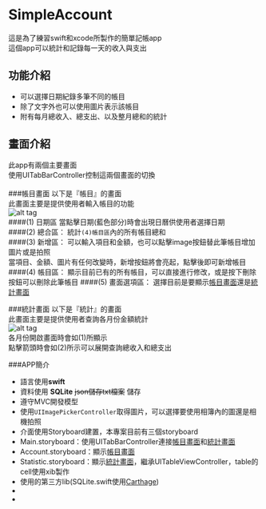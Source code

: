 # SimpleAccount
這是為了練習swift和xcode所製作的簡單記帳app<br>
這個app可以統計和記錄每一天的收入與支出<br>

## 功能介紹
- 可以選擇日期紀錄多筆不同的帳目
- 除了文字外也可以使用圖片表示該帳目
- 附有每月總收入、總支出、以及整月總和的統計

## 畫面介紹
此app有兩個主要畫面<br>
使用UITabBarController控制這兩個畫面的切換<br>
<br>
###帳目畫面
以下是『帳目』的畫面<br>
此畫面主要是提供使用者輸入帳目的功能<br>
![alt tag](https://cloud.githubusercontent.com/assets/11774467/15350669/338b4526-1d0d-11e6-8a8e-9a845066f649.png)
<br>
####(1) 日期區
 當點擊日期(藍色部分)時會出現日曆供使用者選擇日期<br>
####(2) 總合區：
 統計`(4)帳目區`內的所有帳目總和<br>
####(3) 新增區：
 可以輸入項目和金額，也可以點擊image按鈕替此筆帳目增加圖片或是拍照<br>
 當項目、金額、圖片有任何改變時，新增按鈕將會亮起，點擊後即可新增帳目<br>
####(4) 帳目區：
 顯示目前已有的所有帳目，可以直接進行修改，或是按下刪除按鈕可以刪除此筆帳目
####(5) 畫面選項區：
 選擇目前是要顯示[帳目畫面](#帳目畫面)還是[統計畫面](#統計畫面)
 
[PDTSimpleCalendarView]: https://github.com/jivesoftware/PDTSimpleCalendar

###統計畫面
以下是『統計』的畫面<br>
此畫面主要是提供使用者查詢各月份金額統計<br>
![alt tag](https://cloud.githubusercontent.com/assets/11774467/15350679/3c8003c4-1d0d-11e6-8e09-279bfe688074.png)
<br>
各月份開啟畫面時會如(1)所顯示<br>
點擊箭頭時會如(2)所示可以展開查詢總收入和總支出<br>

###APP簡介
* 語言使用**swift**
* 資料使用 **SQLite** ~~json儲存txt檔案~~ 儲存
* 遵守MVC開發模型
* 使用`UIImagePickerController`取得圖片，可以選擇要使用相簿內的圖還是相機拍照
* 介面使用Storyboard建置，本專案目前有三個storyboard
 * Main.storyboard：使用UITabBarController連接[帳目畫面](#帳目畫面)和[統計畫面](#統計畫面)
 * Account.storyboard：顯示[帳目畫面](#帳目畫面)
 * Statistic.storyboard：顯示[統計畫面](#統計畫面)，繼承UITableViewController，table的cell使用xib製作
* 使用的第三方lib(SQLite.swift使用[Carthage])
 * [PDTSimpleCalendarView]: 日曆套件
 * [SQLite.swift]: SQLite套件

[Carthage]: https://github.com/Carthage/Carthage
[SQLite.swift]: https://github.com/stephencelis/SQLite.swift
